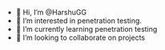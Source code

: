 - 👋 Hi, I’m @HarshuGG
- 👀 I’m interested in penetration testing.
- 🌱 I’m currently learning penetration testing
- 💞️ I’m looking to collaborate on projects

<!---
HarshuGG/HarshuGG is a ✨ special ✨ repository because its `README.md` (this file) appears on your GitHub profile.
You can click the Preview link to take a look at your changes.
--->
